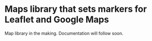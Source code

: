 # Maps library that sets markers for Leaflet and Google Maps
Map library in the making. Documentation will follow soon.